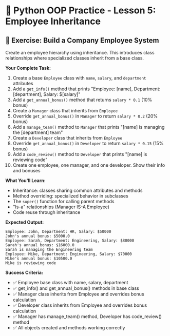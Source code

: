 # 👔 Python OOP Practice - Lesson 5: Employee Inheritance

## 📝 Exercise: Build a Company Employee System

Create an employee hierarchy using inheritance. This introduces class relationships where specialized classes inherit from a base class.

**Your Complete Task:**
1. Create a base `Employee` class with `name`, `salary`, and `department` attributes
2. Add a `get_info()` method that prints "Employee: [name], Department: [department], Salary: $[salary]"
3. Add a `get_annual_bonus()` method that returns `salary * 0.1` (10% bonus)
4. Create a `Manager` class that inherits from `Employee`
5. Override `get_annual_bonus()` in `Manager` to return `salary * 0.2` (20% bonus)
6. Add a `manage_team()` method to `Manager` that prints "[name] is managing the [department] team"
7. Create a `Developer` class that inherits from `Employee`
8. Override `get_annual_bonus()` in `Developer` to return `salary * 0.15` (15% bonus)
9. Add a `code_review()` method to `Developer` that prints "[name] is reviewing code"
10. Create one employee, one manager, and one developer. Show their info and bonuses

**What You'll Learn:**
- Inheritance: classes sharing common attributes and methods
- Method overriding: specialized behavior in subclasses
- The `super()` function for calling parent methods
- "Is-a" relationships (Manager IS-A Employee)
- Code reuse through inheritance

**Expected Output:**
```
Employee: John, Department: HR, Salary: $50000
John's annual bonus: $5000.0
Employee: Sarah, Department: Engineering, Salary: $80000
Sarah's annual bonus: $16000.0
Sarah is managing the Engineering team
Employee: Mike, Department: Engineering, Salary: $70000
Mike's annual bonus: $10500.0
Mike is reviewing code
```

**Success Criteria:**
- ✅ Employee base class with name, salary, department
- ✅ get_info() and get_annual_bonus() methods in base class
- ✅ Manager class inherits from Employee and overrides bonus calculation
- ✅ Developer class inherits from Employee and overrides bonus calculation
- ✅ Manager has manage_team() method, Developer has code_review() method
- ✅ All objects created and methods working correctly
